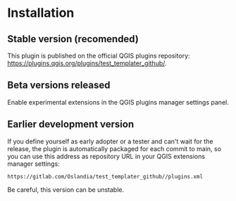 # Installation

## Stable version (recomended)

This plugin is published on the official QGIS plugins repository: <https://plugins.qgis.org/plugins/test_templater_github/>.

## Beta versions released

Enable experimental extensions in the QGIS plugins manager settings panel.

## Earlier development version

If you define yourself as early adopter or a tester and can't wait for the release, the plugin is automatically packaged for each commit to main, so you can use this address as repository URL in your QGIS extensions manager settings:

```url
https://gitlab.com/Oslandia/test_templater_github//plugins.xml
```

Be careful, this version can be unstable.
